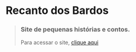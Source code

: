 # Recanto dos Bardos

> ### Site de pequenas histórias e contos.
> Para acessar o site, <a href="https://jonathaannn.github.io/Recanto-dos-Bardos/" target="_blank">clique aqui</a>
